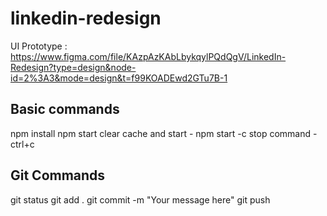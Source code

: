 # linkedin-redesign

UI Prototype : https://www.figma.com/file/KAzpAzKAbLbykqylPQdQgV/LinkedIn-Redesign?type=design&node-id=2%3A3&mode=design&t=f99KOADEwd2GTu7B-1


## Basic commands 
npm install
npm start
clear cache and start - npm start -c 
stop command - ctrl+c

## Git Commands
git status
git add .
git commit -m "Your message here"
git push
